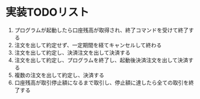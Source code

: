 実装TODOリスト
===================

1. プログラムが起動したら口座残高が取得され、終了コマンドを受けて終了する
1. 注文を出して約定せず、一定期間を経てキャンセルして終わる
1. 注文を出して約定し、決済注文を出して決済する
1. 注文を出して約定し、プログラムを終了し、起動後決済注文を出して決済する
1. 複数の注文を出して約定し、決済する
1. 口座残高が取引停止額になるまで取引し、停止額に達したら全ての取引を終了する
